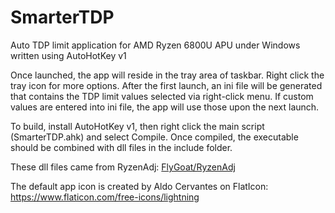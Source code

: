 # SmarterTDP
 Auto TDP limit application for AMD Ryzen 6800U APU under Windows written using AutoHotKey v1

 Once launched, the app will reside in the tray area of taskbar. Right click the tray icon for more options.
 After the first launch, an ini file will be generated that contains the TDP limit values selected via right-click menu.
 If custom values are entered into ini file, the app will use those upon the next launch.
 
 To build, install AutoHotKey v1, then right click the main script (SmarterTDP.ahk) and select Compile.
 Once compiled, the executable should be combined with dll files in the include folder.
 
 These dll files came from RyzenAdj:
 [FlyGoat/RyzenAdj](https://github.com/FlyGoat/RyzenAdj)
 
 The default app icon is created by Aldo Cervantes on FlatIcon:
 https://www.flaticon.com/free-icons/lightning